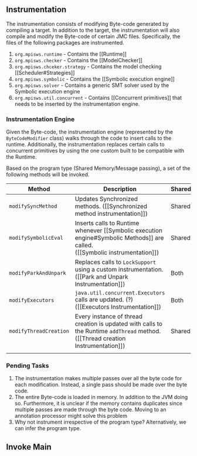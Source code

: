 ## Instrumentation

The instrumentation consists of modifying Byte-code generated by compiling a target. In addition to the target, the instrumentation will also compile and modify the Byte-code of certain JMC files. Specifically, the files of the following packages are instrumented.

1. `org.mpisws.runtime` - Contains the [[Runtime]]
2. `org.mpisws.checker` - Contains the [[ModelChecker]]
3. `org.mpisws.chceker.strategy` - Contains the model checking [[Scheduler#Strategies]]
4. `org.mpisws.symbolic` - Contains the [[Symbolic execution engine]]
5. `org.mpisws.solver` - Contains a generic SMT solver used by the Symbolic execution engine
6. `org.mpisws.util.concurrent` - Contains [[Concurrent primitives]] that needs to be inserted by the instrumentation engine.

### Instrumentation Engine

Given the Byte-code, the instrumentation engine (represented by the `ByteCodeModifier` class) walks through the code to insert calls to the runtime. Additionally, the instrumentation replaces certain calls to concurrent primitives by using the one custom built to be compatible with the Runtime.

Based on the program type (Shared Memory/Message passing), a set of the following methods will be invoked.

| Method                 | Description                                                                                                                         | SharedMem/MessagePassing |
| ---------------------- | ----------------------------------------------------------------------------------------------------------------------------------- | ------------------------ |
| `modifySyncMethod`     | Updates Synchronized methods. ([[Synchronized method instrumentation]])                                                             | SharedMem                |
| `modifySymbolicEval`   | Inserts calls to Runtime whenever [[Symbolic execution engine#Symbolic Methods]] are called.<br>([[Symbolic instrumentation]])      | SharedMem                |
| `modifyParkAndUnpark`  | Replaces calls to `LockSupport` using a custom instrumentation.<br>([[Park and Unpark Instrumentation]])                            | Both                     |
| `modifyExecutors`      | `java.util.concurrent.Executors` calls are updated. (?) ([[Executors Instrumentation]])                                             | Both                     |
| `modifyThreadCreation` | Every instance of thread creation is updated with calls to the Runtime `addThread` method.<br>([[Thread creation Instrumentation]]) | SharedMem                |
|                        |                                                                                                                                     |                          |

### Pending Tasks

1. The instrumentation makes multiple passes over all the byte code for each modification. Instead, a single pass should be made over the byte code. 
2. The entire Byte-code is loaded in memory. In addition to the JVM doing so. Furthermore, it is unclear if the memory contains duplicates since multiple passes are made through the byte code. Moving to an annotation processor might solve this problem
3. Why not instrument irrespective of the program type? Alternatively, we can infer the program type.

## Invoke Main